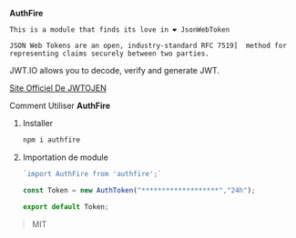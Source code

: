**AuthFire** 

```
This is a module that finds its love in ❤️ JsonWebToken
```

```
JSON Web Tokens are an open, industry-standard RFC 7519]  method for representing claims securely between two parties.
```

JWT.IO allows you to decode, verify and generate JWT.

[Site Officiel De JWTOJEN](https://jwt.io/)

Comment Utiliser **AuthFire**

1. Installer

   ```powershell
   npm i authfire
   ```
2. Importation de module

   ```javascript
   `import AuthFire from 'authfire';`
   ```

   ```javascript
   const Token = new AuthToken("*******************","24h");

   export default Token;
   ```

> MIT
